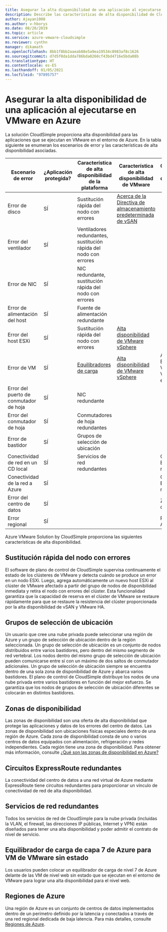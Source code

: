 ```yaml
---
title: Asegurar la alta disponibilidad de una aplicación al ejecutarse en VMware en Azure
description: Describe las características de alta disponibilidad de CloudSimple para abordar escenarios comunes de error de aplicaciones que se ejecutan en una nube privada de CloudSimple.
author: Ajayan1008
ms.author: v-hborys
ms.date: 08/20/2019
ms.topic: article
ms.service: azure-vmware-cloudsimple
ms.reviewer: cynthn
manager: dikamath
ms.openlocfilehash: 8bb1f8bb2aaeab88e5a9ea19534c8983af8c1626
ms.sourcegitcommit: d7d5f0da1dda786bda0260cf43bd4716e5bda08b
ms.translationtype: HT
ms.contentlocale: es-ES
ms.lasthandoff: 01/05/2021
ms.locfileid: "97895757"
---
```

# <a name="ensure-application-high-availability-when-running-in-vmware-on-azure"></a>Asegurar la alta disponibilidad de una aplicación al ejecutarse en VMware en Azure

La solución CloudSimple proporciona alta disponibilidad para las aplicaciones que se ejecutan en VMware en el entorno de Azure. En la tabla siguiente se enumeran los escenarios de error y las características de alta disponibilidad asociadas.

| Escenario de error | ¿Aplicación protegida? | Característica de alta disponibilidad de la plataforma | Característica de alta disponibilidad de VMware | Característica de alta disponibilidad de Azure |
------------ | ------------- | ------------ | ------------ | ------------- |
| Error de disco | SÍ | Sustitución rápida del nodo con errores | [Acerca de la Directiva de almacenamiento predeterminada de vSAN](https://docs.vmware.com/en/VMware-vSphere/6.7/com.vmware.vsphere.virtualsan.doc/GUID-C228168F-6807-4C2A-9D74-E584CAF49A2A.html) |
| Error del ventilador | SÍ | Ventiladores redundantes, sustitución rápida del nodo con errores |  |  |
| Error de NIC | SÍ | NIC redundante, sustitución rápida del nodo con errores
| Error de alimentación del host | SÍ | Fuente de alimentación redundante |  |  |
| Error del host ESXi | SÍ | Sustitución rápida del nodo con errores | [Alta disponibilidad de VMware vSphere](https://www.vmware.com/products/vsphere/high-availability.html) |  |  |
| Error de VM | SÍ | [Equilibradores de carga](load-balancers.md)  | [Alta disponibilidad de VMware vSphere](https://www.vmware.com/products/vsphere/high-availability.html) | Azure Load Balancer para VM de VMware sin estado |
| Error del puerto de conmutador de hoja | SÍ | NIC redundante |  |  |
| Error del conmutador de hoja | SÍ | Conmutadores de hoja redundantes |  |  |
| Error de bastidor | SÍ | Grupos de selección de ubicación |  |  |
| Conectividad de red en un CD local | SÍ  | Servicios de red redundantes |  | Circuitos de ER redundantes |
| Conectividad de la red a Azure | SÍ | |  | Circuitos de ER redundantes |
| Error del centro de datos | SÍ |  |  | Zonas de disponibilidad |
| Error regional | SÍ  |  |  | Regiones de Azure |

Azure VMware Solution by CloudSimple proporciona las siguientes características de alta disponibilidad.

## <a name="fast-replacement-of-failed-node"></a>Sustitución rápida del nodo con errores

El software de plano de control de CloudSimple supervisa continuamente el estado de los clústeres de VMware y detecta cuándo se produce un error en un nodo ESXi. Luego, agrega automáticamente un nuevo host ESXi al clúster de VMware afectado a partir del grupo de nodos de disponibilidad inmediata y retira el nodo con errores del clúster. Esta funcionalidad garantiza que la capacidad de reserva en el clúster de VMware se restaure rápidamente para que se restaure la resistencia del clúster proporcionada por la alta disponibilidad de vSAN y VMware HA.

## <a name="placement-groups"></a>Grupos de selección de ubicación

Un usuario que cree una nube privada puede seleccionar una región de Azure y un grupo de selección de ubicación dentro de la región seleccionada. Un grupo de selección de ubicación es un conjunto de nodos distribuidos entre varios bastidores, pero dentro del mismo segmento de red vertebral. Los nodos dentro del mismo grupo de selección de ubicación pueden comunicarse entre sí con un máximo de dos saltos de conmutador adicionales. Un grupo de selección de ubicación siempre se encuentra dentro de una sola zona de disponibilidad de Azure y abarca varios bastidores. El plano de control de CloudSimple distribuye los nodos de una nube privada entre varios bastidores en función del mejor esfuerzo. Se garantiza que los nodos de grupos de selección de ubicación diferentes se colocarán en distintos bastidores.

## <a name="availability-zones"></a>Zonas de disponibilidad

Las zonas de disponibilidad son una oferta de alta disponibilidad que protege las aplicaciones y datos de los errores del centro de datos. Las zonas de disponibilidad son ubicaciones físicas especiales dentro de una región de Azure. Cada zona de disponibilidad consta de uno o varios centros de datos equipados con alimentación, refrigeración y redes independientes. Cada región tiene una zona de disponibilidad. Para obtener más información, consulte [¿Qué son las zonas de disponibilidad en Azure?](../availability-zones/az-overview.md)

## <a name="redundant-azure-expressroute-circuits"></a>Circuitos ExpressRoute redundantes

La conectividad del centro de datos a una red virtual de Azure mediante ExpressRoute tiene circuitos redundantes para proporcionar un vínculo de conectividad de red de alta disponibilidad.

## <a name="redundant-networking-services"></a>Servicios de red redundantes

Todos los servicios de red de CloudSimple para la nube privada (incluidas la VLAN, el firewall, las direcciones IP públicas, Internet y VPN) están diseñados para tener una alta disponibilidad y poder admitir el contrato de nivel de servicio.

## <a name="azure-layer-7-load-balancer-for-stateless-vmware-vms"></a>Equilibrador de carga de capa 7 de Azure para VM de VMware sin estado

Los usuarios pueden colocar un equilibrador de carga de nivel 7 de Azure delante de las VM de nivel web sin estado que se ejecutan en el entorno de VMware para lograr una alta disponibilidad para el nivel web.

## <a name="azure-regions"></a>Regiones de Azure

Una región de Azure es un conjunto de centros de datos implementados dentro de un perímetro definido por la latencia y conectados a través de una red regional dedicada de baja latencia. Para más detalles, consulte [Regiones de Azure](https://azure.microsoft.com/global-infrastructure/regions).
